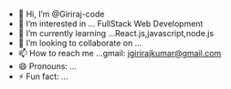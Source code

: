 - 👋 Hi, I’m @Giriraj-code
- 👀 I’m interested in ... FullStack Web Development
- 🌱 I’m currently learning ...React.js,javascript,node.js
- 💞️ I’m looking to collaborate on ...
- 📫 How to reach me ...gmail: jgirirajkumar@gmail.com
- 😄 Pronouns: ...
- ⚡ Fun fact: ...

<!---
Giriraj-code/Giriraj-code is a ✨ special ✨ repository because its `README.md` (this file) appears on your GitHub profile.
You can click the Preview link to take a look at your changes.
--->
